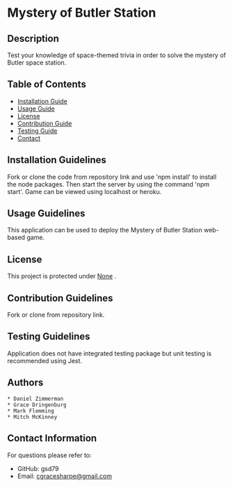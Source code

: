 
  # Mystery of Butler Station   

  ## Description
  Test your knowledge of space-themed trivia in order to solve the mystery of Butler space station. 

  ## Table of Contents
  * [Installation Guide](#installation-guidelines)
  * [Usage Guide](#usage-guidelines)
  * [License](#license)
  * [Contribution Guide](#contribution-guidelines)
  * [Testing Guide](#testing-guidelines)
  * [Contact](#contact-information) 
    
  ## Installation Guidelines
  Fork or clone the code from repository link and use 'npm install' to install the node packages. Then start the server by using the command 'npm start'. Game can be viewed using localhost or heroku. 

  ## Usage Guidelines
  This application can be used to deploy the Mystery of Butler Station web-based game. 

  ## License
  This project is protected under <a href="" target="_blank">None</a> . 


  ## Contribution Guidelines
  Fork or clone from repository link.  

  ## Testing Guidelines
  Application does not have integrated testing package but unit testing is recommended using Jest. 

  ## Authors
    * Daniel Zimmerman
    * Grace Dringenburg
    * Mark Flemming
    * Mitch McKinney

  ## Contact Information
  For questions please refer to: 
   * GitHub: gsd79
   * Email: cgracesharpe@gmail.com
